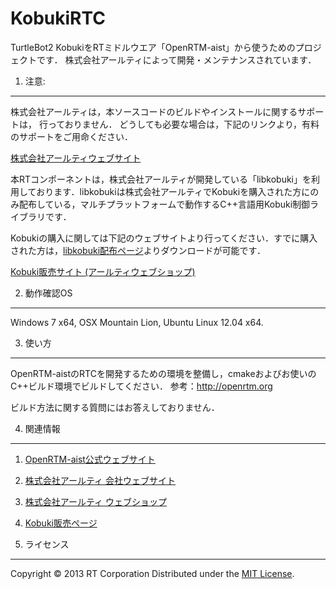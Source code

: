 KobukiRTC
======================
TurtleBot2 KobukiをRTミドルウエア「OpenRTM-aist」から使うためのプロジェクトです．
株式会社アールティによって開発・メンテナンスされています．

1. 注意:
------
株式会社アールティは，本ソースコードのビルドやインストールに関するサポートは， 行っておりません．
どうしても必要な場合は，下記のリンクより，有料のサポートをご用命ください．

[株式会社アールティウェブサイト](http://rt-net.jp)

本RTコンポーネントは，株式会社アールティが開発している「libkobuki」を利用しております．libkobukiは株式会社アールティでKobukiを購入された方にのみ配布している，マルチプラットフォームで動作するC++言語用Kobuki制御ライブラリです．

Kobukiの購入に関しては下記のウェブサイトより行ってください．すでに購入された方は，[libkobuki配布ページ](http://www.rt-shop.jp/blog/archives/683)よりダウンロードが可能です．


[Kobuki販売サイト (アールティウェブショップ)](http://www.rt-shop.jp/index.php?main_page=product_info&cPath=1001_1022&products_id=758)



2. 動作確認OS
------
Windows 7 x64, OSX Mountain Lion, Ubuntu Linux 12.04 x64.

 
3. 使い方
------
OpenRTM-aistのRTCを開発するための環境を整備し，cmakeおよびお使いのC++ビルド環境でビルドしてください．
参考：http://openrtm.org

ビルド方法に関する質問にはお答えしておりません．

 
4. 関連情報
--------
1. [OpenRTM-aist公式ウェブサイト](http://openrtm.org/ "OpenRTM-aist公式ウェブサイト")
2. [株式会社アールティ 会社ウェブサイト](http://rt-net.jp/ "株式会社アールティ 会社ウェブサイト")
3. [株式会社アールティ ウェブショップ](http://rt-shop.jp/ "株式会社アールティ ウェブショップ")
4. [Kobuki販売ページ](http://www.rt-shop.jp/index.php?main_page=product_info&cPath=1001_1022&products_id=758 "Kobuki販売ページアールティウェブショップ") 
 
5. ライセンス
----------
Copyright &copy; 2013 RT Corporation
Distributed under the [MIT License][mit].
 
[MIT]: http://www.opensource.org/licenses/mit-license.php




